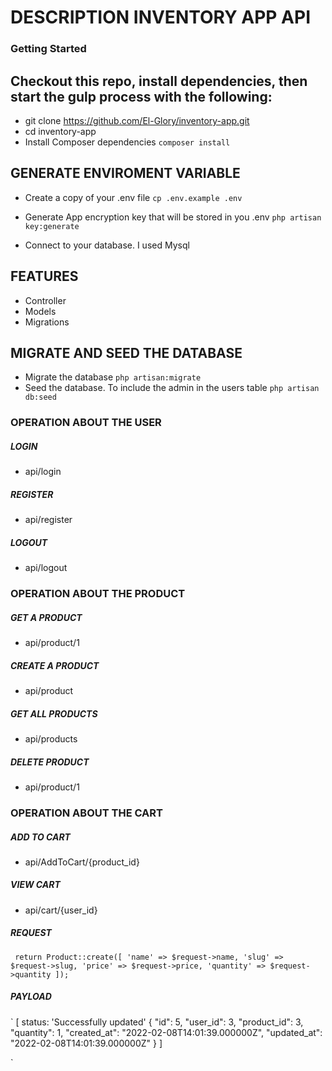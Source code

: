 # DESCRIPTION INVENTORY APP API

### Getting Started

## Checkout this repo, install dependencies, then start the gulp process with the following:

-   git clone https://github.com/El-Glory/inventory-app.git
-   cd inventory-app
-   Install Composer dependencies `composer install`

## GENERATE ENVIROMENT VARIABLE

-   Create a copy of your .env file `cp .env.example .env`

-   Generate App encryption key that will be stored in you .env `php artisan key:generate`
-   Connect to your database. I used Mysql

## FEATURES

-   Controller
-   Models
-   Migrations

## MIGRATE AND SEED THE DATABASE

-   Migrate the database `php artisan:migrate`
-   Seed the database. To include the admin in the users table `php artisan db:seed`

### OPERATION ABOUT THE USER

##### LOGIN

-   api/login

##### REGISTER

-   api/register

##### LOGOUT

-   api/logout

### OPERATION ABOUT THE PRODUCT

##### GET A PRODUCT

-   api/product/1

##### CREATE A PRODUCT

-   api/product

##### GET ALL PRODUCTS

-   api/products

##### DELETE PRODUCT

-   api/product/1

### OPERATION ABOUT THE CART

##### ADD TO CART

-   api/AddToCart/{product_id}

##### VIEW CART

-   api/cart/{user_id}

##### REQUEST

` return Product::create([ 'name' => $request->name, 'slug' => $request->slug, 'price' => $request->price, 'quantity' => $request->quantity ]);`

##### PAYLOAD

`
[
status: 'Successfully updated'
{
"id": 5,
"user_id": 3,
"product_id": 3,
"quantity": 1,
"created_at": "2022-02-08T14:01:39.000000Z",
"updated_at": "2022-02-08T14:01:39.000000Z"
}
]

`
